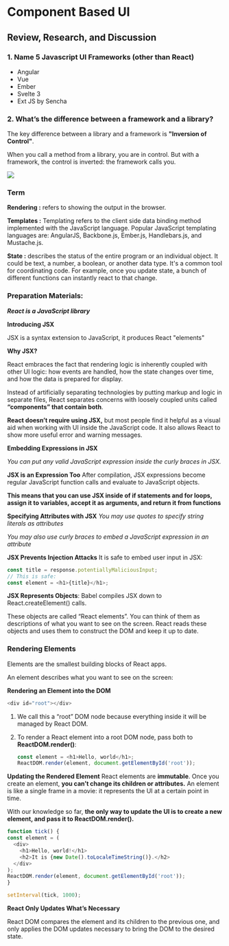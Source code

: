 # Component Based UI

## Review, Research, and Discussion
### 1. Name 5 Javascript UI Frameworks (other than React)
* Angular
* Vue
* Ember
* Svelte 3
*  Ext JS by Sencha

### 2. What’s the difference between a framework and a library?
The key difference between a library and a framework is **"Inversion of Control"**.
 
When you call a method from a library, you are in control. But with a framework, the control is inverted: the framework calls you.

![](https://csharpcorner-mindcrackerinc.netdna-ssl.com/UploadFile/a85b23/framework-vs-library/Images/DqCkT.png)


### Term
**Rendering :** refers to showing the output in the browser.

**Templates :** Templating refers to the client side data binding method implemented with the JavaScript language. Popular JavaScript templating languages are: AngularJS, Backbone.js, Ember.js, Handlebars.js, and Mustache.js. 

**State :** describes the status of the entire program or an individual object. It could be text, a number, a boolean, or another data type. It's a common tool for coordinating code. For example, once you update state, a bunch of different functions can instantly react to that change.


### Preparation Materials:

***React is a JavaScript library***

**Introducing JSX**

JSX is a syntax extension to JavaScript, it produces React "elements"

**Why JSX?**

  React embraces the fact that rendering logic is inherently coupled with other UI logic: how events are handled, how the state changes over time, and how the data is prepared for display.

Instead of artificially separating technologies by putting markup and logic in separate files, React separates concerns with loosely coupled units called **“components” that contain both**. 

**React doesn’t require using JSX,** but most people find it helpful as a visual aid when working with UI inside the JavaScript code. It also allows React to show more useful error and warning messages.

**Embedding Expressions in JSX**

*You can put any valid JavaScript expression inside the curly braces in JSX.* 


**JSX is an Expression Too**
After compilation, JSX expressions become regular JavaScript function calls and evaluate to JavaScript objects.

**This means that you can use JSX inside of if statements and for loops, assign it to variables, accept it as arguments, and return it from functions**

**Specifying Attributes with JSX**
*You may use quotes to specify string literals as attributes*

*You may also use curly braces to embed a JavaScript expression in an attribute*

**JSX Prevents Injection Attacks**
It is safe to embed user input in JSX:
```js
const title = response.potentiallyMaliciousInput;
// This is safe:
const element = <h1>{title}</h1>;
```

**JSX Represents Objects**: 
Babel compiles JSX down to React.createElement() calls.

These objects are called “React elements”. You can think of them as descriptions of what you want to see on the screen. React reads these objects and uses them to construct the DOM and keep it up to date.



### Rendering Elements
Elements are the smallest building blocks of React apps.

An element describes what you want to see on the screen:

**Rendering an Element into the DOM**
```js
<div id="root"></div>
```
1. We call this a “root” DOM node because everything inside it will be managed by React DOM.
2. To render a React element into a root DOM node, pass both to **ReactDOM.render()**:
   
   ```js
   const element = <h1>Hello, world</h1>;
   ReactDOM.render(element, document.getElementById('root'));
   ```



**Updating the Rendered Element**
React elements are **immutable**. Once you create an element, **you can’t change its children or attributes.** An element is like a single frame in a movie: it represents the UI at a certain point in time.

With our knowledge so far, **the only way to update the UI is to create a new element, and pass it to ReactDOM.render().**
  ```js
function tick() {
  const element = (
    <div>
      <h1>Hello, world!</h1>
      <h2>It is {new Date().toLocaleTimeString()}.</h2>
    </div>
  );
  ReactDOM.render(element, document.getElementById('root'));
}

setInterval(tick, 1000);

  ```

**React Only Updates What’s Necessary**

React DOM compares the element and its children to the previous one, and only applies the DOM updates necessary to bring the DOM to the desired state.

